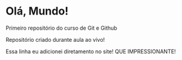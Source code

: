 # Olá, Mundo!
 Primeiro repositório do curso de Git e Github

Repositório criado durante aula ao vivo!

Essa linha eu adicionei diretamento no site! QUE IMPRESSIONANTE!
